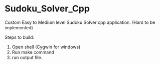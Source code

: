 # Sudoku_Solver_Cpp
Custom Easy to Medium level Sudoku Solver cpp application. 
(Hard to be implemented)

Steps to build:
1. Open shell (Cygwin for windows)
2. Run make command
3. run output file.